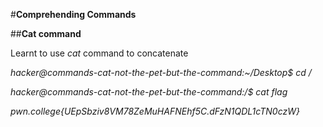 #**Comprehending Commands**

##**Cat command**

Learnt to use _cat_ command to concatenate  

_hacker@commands-cat-not-the-pet-but-the-command:~/Desktop$ cd /_

_hacker@commands-cat-not-the-pet-but-the-command:/$ cat flag_

_pwn.college{UEpSbziv8VM78ZeMuHAFNEhf5C.dFzN1QDL1cTN0czW}_
